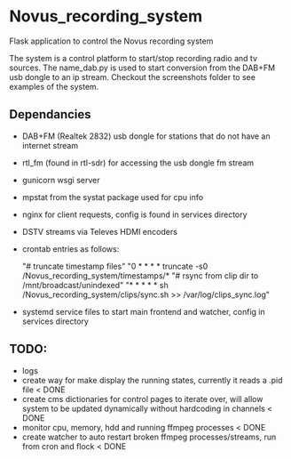 # Novus_recording_system

Flask application to control the Novus recording system

The system is a control platform to start/stop recording radio and tv sources.
The name_dab.py is used to start conversion from the DAB+FM usb dongle to an ip stream.
Checkout the screenshots folder to see examples of the system.

## Dependancies
* DAB+FM (Realtek 2832) usb dongle for stations that do not have an internet stream
* rtl_fm (found in rtl-sdr) for accessing the usb dongle fm stream
* gunicorn wsgi server
* mpstat from the systat package used for cpu info
* nginx for client requests, config is found in services directory
* DSTV streams via Televes HDMI encoders
* crontab entries as follows:

  "# truncate timestamp files"
  "0 * * * * truncate -s0 /Novus_recording_system/timestamps/*
  "# rsync from clip dir to /mnt/broadcast/unindexed"
  "* * * * * sh /Novus_recording_system/clips/sync.sh >> /var/log/clips_sync.log"

* systemd service files to start main frontend and watcher, config in services directory


## TODO: 
* logs
* create way for make display the running states, currently it reads a .pid file < DONE
* create cms dictionaries for control pages to iterate over, will allow system to be updated dynamically without hardcoding in channels < DONE
* monitor cpu, memory, hdd and running ffmpeg processes < DONE
* create watcher to auto restart broken ffmpeg processes/streams, run from cron and flock < DONE
